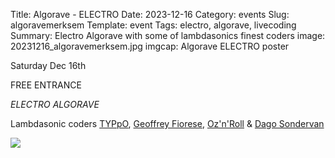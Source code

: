 Title: Algorave - ELECTRO
Date: 2023-12-16
Category: events
Slug: algoravemerksem
Template: event
Tags:  electro, algorave, livecoding
Summary: Electro Algorave with some of lambdasonics finest coders
image: 20231216_algoravemerksem.jpg
imgcap: Algorave ELECTRO poster

Saturday Dec 16th

<div class="cyber-glitch-0 big">FREE ENTRANCE</div>

*ELECTRO* _ALGORAVE_

Lambdasonic coders [TYPpO](../../coders/typpo/),  [Geoffrey Fiorese](../../coders/geoffrey/), [Oz'n'Roll](../../coders/) & [Dago Sondervan](../../coders/sondervan/)  

<div class="cyber-tile-big cyber-tile-vid fg-dark bg-blue">
<img src="../../../images/20231216_algoravemerksem.jpg" />
</div>

